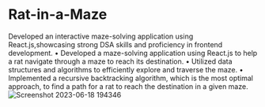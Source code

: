 # Rat-in-a-Maze
Developed an interactive maze-solving application using React.js,showcasing strong DSA skills and proficiency in frontend development.
• Developed a maze-solving application using React.js to help a rat navigate through a maze to reach its destination.
• Utilized data structures and algorithms to efficiently explore and traverse the maze.
• Implemented a recursive backtracking algorithm, which is the most optimal approach, to find a path for a rat to reach the destination in a given maze.
![Screenshot 2023-06-18 194346](https://github.com/Yasshhhhh/Rat-in-a-Maze/assets/91091885/a6e3911a-6629-4fa5-b56c-c466532e7cdf)

